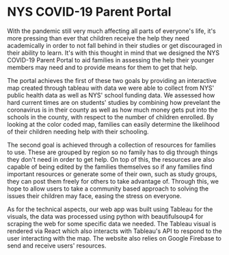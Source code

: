 # NYS COVID-19 Parent Portal

With the pandemic still very much affecting all parts of everyone's life, it's more pressing than ever that children receive the help they need academically in order to not fall behind in their studies or get discouraged in their ability to learn. It's with this thought in mind that we designed the NYS COVID-19 Parent Portal to aid families in assessing the help their younger members may need and to provide means for them to get that help.

The portal achieves the first of these two goals by providing an interactive map created through tableau with data we were able to collect from NYS' public health data as well as NYS' school funding data. We assessed how hard current times are on students' studies by combining how prevelant the coronavirus is in their county as well as how much money gets put into the schools in the county, with respect to the number of children enrolled. By looking at the color coded map, families can easily determine the likelihood of their children needing help with their schooling.

The second goal is achieved through a collection of resources for families to use. These are grouped by region so no family has to dig through things they don't need in order to get help. On top of this, the resources are also capable of being edited by the families themselves so if any families find important resources or generate some of their own, such as study groups, they can post them freely for others to take advantage of. Through this, we hope to allow users to take a community based approach to solving the issues their children may face, easing the stress on everyone.

As for the technical aspects, our web app was built using Tableau for the visuals, the data was processed using python with beautifulsoup4 for scraping the web for some specific data we needed. The Tableau visual is rendered via React which also interacts with Tableau's API to respond to the user interacting with the map. The website also relies on Google Firebase to send and receive users' resources.
